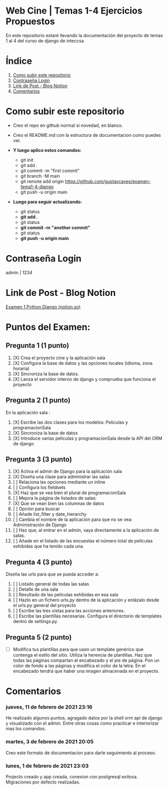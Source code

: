 # Web Cine | Temas 1-4 Ejercicios Propuestos

En este repositorio estaré llevando la documentación del proyecto de temas 1 al 4 del curso de django de inteccsa

# Índice

1. [Como subir este repositorio](#Como-subir-este-repo)
2. [Contraseña Login](#Contraseña-Login)
3. [Link de Post - Blog Notion](#Link-de-Post---Blog-Notion)
4. [Comentarios](#Comentarios)

# Como subir este repositorio

- Creo el repo en github normal si novedad, en blanco.
- Creo el README.md con la estructura de documentacion como puedes ver.
- **Y luego aplico estos comandos:**

  - git init
  - git add .
  - git commit -m "first commit"
  - git branch -M main
  - git remote add origin https://github.com/gustavcaves/examen-tema1-4-django
  - git push -u origin main
- **Luego para seguir actualizando:**

  - git status
  - **git add .**
  - git status
  - **git commit -m "another commit"**
  - git status
  - **git push -u origin main**

# Contraseña Login

admin | 1234

# Link de Post - Blog Notion

[Examen 1 Python Django (notion.so)](https://www.notion.so/Examen-1-Python-Django-6afb294b2a034367b2a7aaa2af6091f0)

# Puntos del Examen:

## Pregunta 1 (1 punto)

1. [X] Crea el proyecto cine y la aplicación sala
2. [X] Configura la base de datos y las opciones locales (idioma, zona horaria)
3. [X] Sincroniza la base de datos.
4. [X] Lanza el servidor interno de django y comprueba que funciona el
   proyecto

## Pregunta 2 (1 punto)

En la aplicación sala :

1. [X] Escribe las dos clases para los modelos: Peliculas y programacionSala
2. [X] Sincroniza la base de datos
3. [X] Introduce varias peliculas y programacionSala desde la API del ORM de
   django

## Pregunta 3 (3 punto)

1. [X] Activa el admin de Django para la aplicación sala
2. [X] Diseña una clase para administrar las salas
3. [ ] Relaciona las opciones mediante un inline
4. [ ] Configura los fieldsets
5. [X] Haz que se vea bien el plural de programacionSala
6. [ ] Mejora la página de listados de salas:
7. [X] Que se vean bien las columnas de datos
8. [ ] Opción para buscar
9. [ ] Añade list_filter y date_hierarchy
10. [ ] Cambia el nombre de la aplicación para que no se vea: Administración
    de Django
11. [ ] Haz que, al entrar en el admin, vaya directamente a la aplicación de
    salas.
12. [ ] Añade en el listado de las encuestas el número total de películas
    exhibidas que ha tenido cada una.

## Pregunta 4 (3 punto)

Diseña las urls para que se pueda acceder a:

1. [ ] Listado general de todas las salas
2. [ ] Detalle de una sala
3. [ ] Resultado de las películas exhibidas en esa sala
4. [ ] Hazlo en un fichero urls.py dentro de la aplicación y enlázalo desde
   el urls.py general del proyecto
5. [ ] Escribe las tres vistas para las acciones anteriores.
6. [ ] Escribe las plantillas necesarias. Configura el directorio de templates
   dentro de settings.py

## Pregunta 5 (2 punto)

* [ ] Modifica tus plantillas para que usen un template genérico que contenga el
  estilo del sitio. Utiliza la herencia de plantillas. Haz que todas las páginas
  compartan el encabezado y el pie de página. Pon un color de fondo a las
  páginas y modifica el color de la letra. En el encabezado tendrá que haber una
  imagen almacenada en el proyecto.

# Comentarios

### jueves, 11 de febrero de 2021 23:16

He realizado algunos puntos, agragado datos por la shell orm api de django y visualizado con el admin. Entre otras cosas como practicar e interiorizar mas los comandos.

### martes, 3 de febrero de 2021 20:05

Creo este formato de documentacion para darle seguimiento al proceso.

### lunes, 1 de febrero de 2021 23:03

Projecto creado y app creada, conexion con postgresql exitosa. Migraciones por defecto realizadas.
